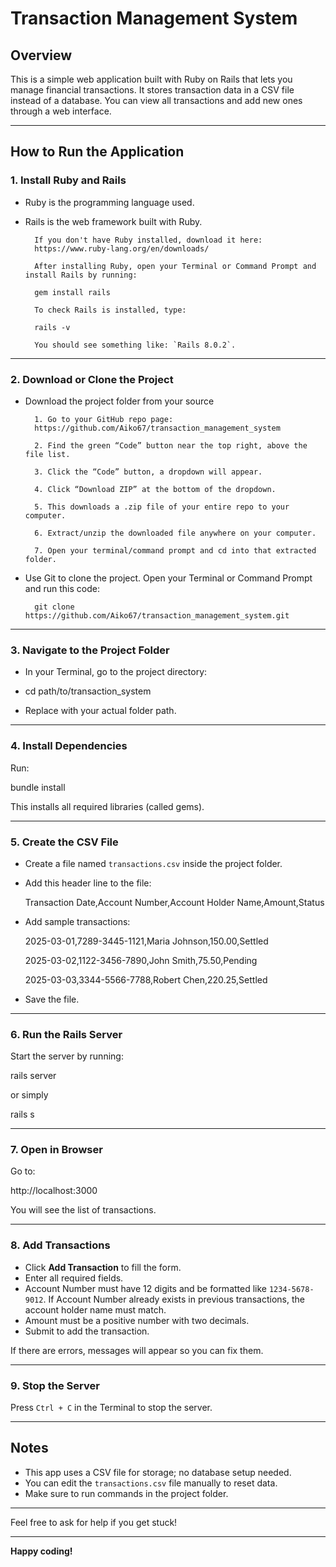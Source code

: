 # Transaction Management System

## Overview
This is a simple web application built with Ruby on Rails that lets you manage financial transactions. It stores transaction data in a CSV file instead of a database. You can view all transactions and add new ones through a web interface.

---

## How to Run the Application

### 1. Install Ruby and Rails

- Ruby is the programming language used.
- Rails is the web framework built with Ruby.

        If you don't have Ruby installed, download it here:  
        https://www.ruby-lang.org/en/downloads/

        After installing Ruby, open your Terminal or Command Prompt and install Rails by running:

        gem install rails

        To check Rails is installed, type:

        rails -v

        You should see something like: `Rails 8.0.2`.

---

### 2. Download or Clone the Project

- Download the project folder from your source

        1. Go to your GitHub repo page:
        https://github.com/Aiko67/transaction_management_system

        2. Find the green “Code” button near the top right, above the file list.

        3. Click the “Code” button, a dropdown will appear.

        4. Click “Download ZIP” at the bottom of the dropdown.

        5. This downloads a .zip file of your entire repo to your computer.

        6. Extract/unzip the downloaded file anywhere on your computer.

        7. Open your terminal/command prompt and cd into that extracted folder.

- Use Git to clone the project. Open your Terminal or Command Prompt and run this code:

        git clone https://github.com/Aiko67/transaction_management_system.git

---

### 3. Navigate to the Project Folder

- In your Terminal, go to the project directory:

- cd path/to/transaction_system

- Replace with your actual folder path.

---

### 4. Install Dependencies

Run:

bundle install

This installs all required libraries (called gems).

---

### 5. Create the CSV File

- Create a file named `transactions.csv` inside the project folder.

- Add this header line to the file:

    Transaction Date,Account Number,Account Holder Name,Amount,Status

- Add sample transactions:

    2025-03-01,7289-3445-1121,Maria Johnson,150.00,Settled

    2025-03-02,1122-3456-7890,John Smith,75.50,Pending

    2025-03-03,3344-5566-7788,Robert Chen,220.25,Settled

- Save the file.

---

### 6. Run the Rails Server

Start the server by running:

rails server

or simply

rails s

---

### 7. Open in Browser

Go to:

http://localhost:3000

You will see the list of transactions.

---

### 8. Add Transactions

- Click **Add Transaction** to fill the form.  
- Enter all required fields.  
- Account Number must have 12 digits and be formatted like `1234-5678-9012`. If Account Number already exists in previous transactions, the account holder name must match.
- Amount must be a positive number with two decimals.  
- Submit to add the transaction.

If there are errors, messages will appear so you can fix them.

---

### 9. Stop the Server

Press `Ctrl + C` in the Terminal to stop the server.

---

## Notes

- This app uses a CSV file for storage; no database setup needed.  
- You can edit the `transactions.csv` file manually to reset data.  
- Make sure to run commands in the project folder.

---

Feel free to ask for help if you get stuck!

---

**Happy coding!**
